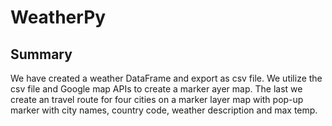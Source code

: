 # WeatherPy
## Summary
We have created a weather DataFrame and export as csv file. We utilize the csv file and Google map APIs to create a marker ayer map. The last we create an travel route for four cities on a marker layer map with pop-up marker with city names, country code, weather description and max temp.
